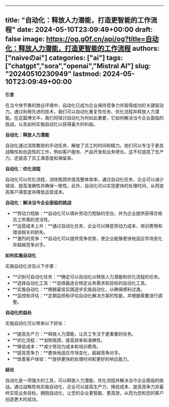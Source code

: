 
---
title: "自动化：释放人力潜能，打造更智能的工作流程"
date: 2024-05-10T23:09:49+00:00
draft: false
image: https://og.g0f.cn/api/og?title=自动化：释放人力潜能，打造更智能的工作流程
authors: ["naiveのai"]
categories: ["ai"]
tags: ["chatgpt","sora","openai","Mistral AI"]
slug: "20240510230949"
lastmod: 2024-05-10T23:09:49+00:00
---
**引言**

在当今快节奏的商业环境中，自动化已成为企业保持竞争力并取得成功的关键驱动力。通过利用先进的技术，我们可以自动化重复性任务、优化流程并释放人力潜能。在这篇博文中，我们将探讨自动化为何如此重要，它如何解决当今企业面临的挑战，以及如何实施自动化以获得最大的利益。

**自动化：释放人力潜能**

自动化通过消除繁琐的手动任务，解放了员工的时间和精力。他们可以专注于更具战略性和创造性的工作，例如客户服务、产品开发和业务增长。这不仅提高了生产力，还提高了员工满意度和保留率。

**自动化：优化流程**

自动化可以优化流程，消除瓶颈并提高整体效率。通过自动化任务，企业可以减少错误、提高准确性并确保一致性。此外，自动化可以实现更快的处理时间，从而提高客户满意度并降低运营成本。

**自动化：解决当今企业面临的挑战**

* **劳动力短缺：**自动化可以填补劳动力短缺的空白，并为企业提供获得合格员工所需的灵活性。
* **运营成本上升：**通过自动化任务，企业可以降低劳动力成本、培训费用和错误相关的损失。
* **激烈的竞争：**自动化可以提供竞争优势，使企业能够更快地适应市场变化并超越竞争对手。

**如何实施自动化**

实施自动化涉及以下步骤：

* **识别可自动化任务：**确定可以自动化以释放人力潜能和优化流程的任务。
* **选择自动化工具：**选择最适合特定业务需求和目标的自动化工具。
* **实施自动化：**根据最佳实践逐步实施自动化，以确保顺利过渡。
* **监控和评估：**定期监控和评估自动化解决方案的性能，并根据需要进行调整。

**自动化的益处**

实施自动化可以带来以下好处：

* **提高生产力：**释放人力潜能，让员工专注于更重要的任务。
* **优化流程：**消除瓶颈，提高效率和准确性。
* **降低成本：**减少劳动力成本和培训费用。
* **提高竞争力：**更快地适应市场变化，超越竞争对手。
* **改善客户体验：**提供更快的处理时间和更好的响应能力。

**结论**

自动化是一项强大的工具，可以释放人力潜能，优化流程并解决当今企业面临的挑战。通过战略性地实施自动化，企业可以提高生产力、降低成本、提高竞争力并最终实现业务目标。拥抱自动化，让您的企业更智能、更高效，从而为您和您的客户创造更大的成功。